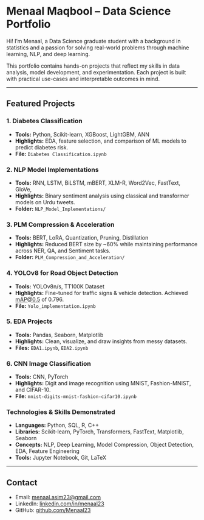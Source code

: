 # Menaal Maqbool – Data Science Portfolio

Hi! I’m Menaal, a Data Science graduate student with a background in statistics and a passion for solving real-world problems through machine learning, NLP, and deep learning.

This portfolio contains hands-on projects that reflect my skills in data analysis, model development, and experimentation. Each project is built with practical use-cases and interpretable outcomes in mind.

---

## Featured Projects

### 1. Diabetes Classification
- **Tools:** Python, Scikit-learn, XGBoost, LightGBM, ANN
- **Highlights:** EDA, feature selection, and comparison of ML models to predict diabetes risk.
- **File:** `Diabetes Classification.ipynb`

### 2. NLP Model Implementations
- **Tools:** RNN, LSTM, BiLSTM, mBERT, XLM-R, Word2Vec, FastText, GloVe, 
- **Highlights:** Binary sentiment analysis using classical and transformer models on Urdu tweets.
- **Folder:** `NLP_Model_Implementations/`

### 3. PLM Compression & Acceleration
- **Tools:** BERT, LoRA, Quantization, Pruning, Distillation
- **Highlights:** Reduced BERT size by ~60% while maintaining performance across NER, QA, and Sentiment tasks.
- **Folder:** `PLM_Compression_and_Acceleration/`

### 4. YOLOv8 for Road Object Detection
- **Tools:** YOLOv8n/s, TT100K Dataset
- **Highlights:** Fine-tuned for traffic signs & vehicle detection. Achieved mAP@0.5 of 0.796.
- **File:** `Yolo_implementation.ipynb`

### 5. EDA Projects
- **Tools:** Pandas, Seaborn, Matplotlib
- **Highlights:** Clean, visualize, and draw insights from messy datasets.
- **Files:** `EDA1.ipynb`, `EDA2.ipynb`

### 6. CNN Image Classification
- **Tools:** CNN, PyTorch
- **Highlights:** Digit and image recognition using MNIST, Fashion-MNIST, and CIFAR-10.
- **File:** `mnist-digits-mnist-fashion-cifar10.ipynb`

### Technologies & Skills Demonstrated
- **Languages:** Python, SQL, R, C++
- **Libraries:** Scikit-learn, PyTorch, Transformers, FastText, Matplotlib, Seaborn
- **Concepts:** NLP, Deep Learning, Model Compression, Object Detection, EDA, Feature Engineering
- **Tools:** Jupyter Notebook, Git, LaTeX

---

## Contact
- Email: menaal.asim23@gmail.com  
- LinkedIn: [linkedin.com/in/menaal23](https://www.linkedin.com/in/menaal23/)  
- GitHub: [github.com/Menaal23](https://github.com/Menaal23)


